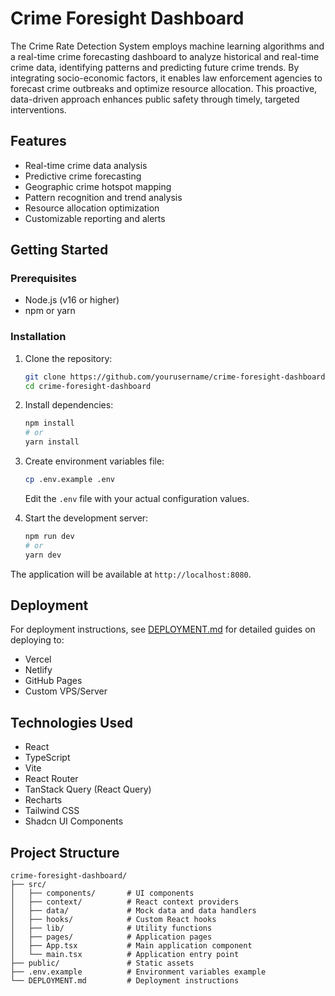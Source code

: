 
# Crime Foresight Dashboard

The Crime Rate Detection System employs machine learning algorithms and a real-time crime forecasting dashboard to analyze historical and real-time crime data, identifying patterns and predicting future crime trends. By integrating socio-economic factors, it enables law enforcement agencies to forecast crime outbreaks and optimize resource allocation. This proactive, data-driven approach enhances public safety through timely, targeted interventions.

## Features

- Real-time crime data analysis
- Predictive crime forecasting
- Geographic crime hotspot mapping
- Pattern recognition and trend analysis
- Resource allocation optimization
- Customizable reporting and alerts

## Getting Started

### Prerequisites

- Node.js (v16 or higher)
- npm or yarn

### Installation

1. Clone the repository:
   ```bash
   git clone https://github.com/yourusername/crime-foresight-dashboard.git
   cd crime-foresight-dashboard
   ```

2. Install dependencies:
   ```bash
   npm install
   # or
   yarn install
   ```

3. Create environment variables file:
   ```bash
   cp .env.example .env
   ```
   Edit the `.env` file with your actual configuration values.

4. Start the development server:
   ```bash
   npm run dev
   # or
   yarn dev
   ```

The application will be available at `http://localhost:8080`.

## Deployment

For deployment instructions, see [DEPLOYMENT.md](./DEPLOYMENT.md) for detailed guides on deploying to:
- Vercel
- Netlify
- GitHub Pages
- Custom VPS/Server

## Technologies Used

- React
- TypeScript
- Vite
- React Router
- TanStack Query (React Query)
- Recharts
- Tailwind CSS
- Shadcn UI Components

## Project Structure

```
crime-foresight-dashboard/
├── src/
│   ├── components/       # UI components
│   ├── context/          # React context providers
│   ├── data/             # Mock data and data handlers
│   ├── hooks/            # Custom React hooks
│   ├── lib/              # Utility functions
│   ├── pages/            # Application pages
│   ├── App.tsx           # Main application component
│   └── main.tsx          # Application entry point
├── public/               # Static assets
├── .env.example          # Environment variables example
└── DEPLOYMENT.md         # Deployment instructions
```

